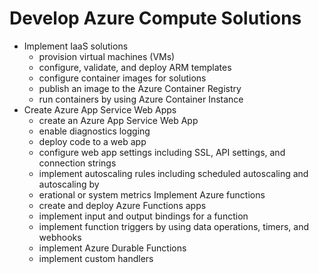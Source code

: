 # Develop Azure Compute Solutions

* Implement IaaS solutions
  * provision virtual machines (VMs)
  * configure, validate, and deploy ARM templates
  * configure container images for solutions
  * publish an image to the Azure Container Registry
  * run containers by using Azure Container Instance
* Create Azure App Service Web Apps
  * create an Azure App Service Web App
  * enable diagnostics logging
  * deploy code to a web app
  * configure web app settings including SSL, API settings, and connection strings
  * implement autoscaling rules including scheduled autoscaling and autoscaling by 
  * erational or system metrics
Implement Azure functions
  * create and deploy Azure Functions apps
  * implement input and output bindings for a function
  * implement function triggers by using data operations, timers, and webhooks
  * implement Azure Durable Functions
  * implement custom handlers
